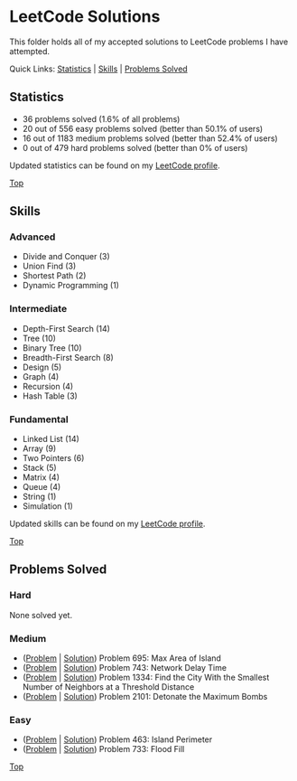 # LeetCode Solutions
This folder holds all of my accepted solutions to LeetCode problems I have attempted.

Quick Links: [Statistics](https://github.com/JacobKnox/Jacob-Knox-Projects/tree/main/LeetCode%20Solutions#statistics) | [Skills](https://github.com/JacobKnox/Jacob-Knox-Projects/tree/main/LeetCode%20Solutions#skills) | [Problems Solved](https://github.com/JacobKnox/Jacob-Knox-Projects/tree/main/LeetCode%20Solutions#problems-solved)

## Statistics
- 36 problems solved (1.6% of all problems)
- 20 out of 556 easy problems solved (better than 50.1% of users)
- 16 out of 1183 medium problems solved (better than 52.4% of users)
- 0 out of 479 hard problems solved (better than 0% of users)

Updated statistics can be found on my [LeetCode profile](https://leetcode.com/JKnox203/).

[Top](https://github.com/JacobKnox/Jacob-Knox-Projects/tree/main/LeetCode%20Solutions#leetcode-solutions)

## Skills
### Advanced
- Divide and Conquer (3)
- Union Find (3)
- Shortest Path (2)
- Dynamic Programming (1)
### Intermediate
- Depth-First Search (14)
- Tree (10)
- Binary Tree (10)
- Breadth-First Search (8)
- Design (5)
- Graph (4)
- Recursion (4)
- Hash Table (3)
### Fundamental
- Linked List (14)
- Array (9)
- Two Pointers (6)
- Stack (5)
- Matrix (4)
- Queue (4)
- String (1)
- Simulation (1)

Updated skills can be found on my [LeetCode profile](https://leetcode.com/JKnox203/).

[Top](https://github.com/JacobKnox/Jacob-Knox-Projects/tree/main/LeetCode%20Solutions#leetcode-solutions)

## Problems Solved
### Hard
None solved yet.
### Medium
- ([Problem](https://leetcode.com/problems/max-area-of-island/) | [Solution](https://github.com/JacobKnox/Jacob-Knox-Projects/blob/main/LeetCode%20Solutions/Problem695.java)) Problem 695: Max Area of Island
- ([Problem](https://leetcode.com/problems/network-delay-time/) | [Solution](https://github.com/JacobKnox/Jacob-Knox-Projects/blob/main/LeetCode%20Solutions/Problem743.java)) Problem 743: Network Delay Time
- ([Problem](https://leetcode.com/problems/find-the-city-with-the-smallest-number-of-neighbors-at-a-threshold-distance/) | [Solution](https://github.com/JacobKnox/Jacob-Knox-Projects/blob/main/LeetCode%20Solutions/Problem1334.java)) Problem 1334: Find the City With the Smallest Number of Neighbors at a Threshold Distance
- ([Problem](https://leetcode.com/problems/detonate-the-maximum-bombs/) | [Solution](https://github.com/JacobKnox/Jacob-Knox-Projects/blob/main/LeetCode%20Solutions/Problem2101.java)) Problem 2101: Detonate the Maximum Bombs
### Easy
- ([Problem](https://leetcode.com/problems/island-perimeter/) | [Solution](https://github.com/JacobKnox/Jacob-Knox-Projects/blob/main/LeetCode%20Solutions/Problem463.java)) Problem 463: Island Perimeter
- ([Problem](https://leetcode.com/problems/flood-fill/) | [Solution](https://github.com/JacobKnox/Jacob-Knox-Projects/blob/main/LeetCode%20Solutions/Problem733.java)) Problem 733: Flood Fill

[Top](https://github.com/JacobKnox/Jacob-Knox-Projects/tree/main/LeetCode%20Solutions#leetcode-solutions)

